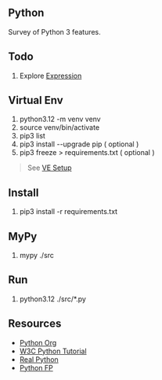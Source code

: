 Python
------
Survey of Python 3 features.

Todo
----
1. Explore [Expression](https://github.com/dbrattli/Expression)

Virtual Env
-----------
1. python3.12 -m venv venv
2. source venv/bin/activate
3. pip3 list
4. pip3 install --upgrade pip ( optional )
5. pip3 freeze > requirements.txt ( optional )
>See [VE Setup](https://www.freecodecamp.org/news/how-to-setup-virtual-environments-in-python/)

Install
-------
1. pip3 install -r requirements.txt

MyPy
----
1. mypy ./src

Run
---
1. python3.12 ./src/*.py

Resources
---------
* [Python Org](https://www.python.org/)
* [W3C Python Tutorial](https://www.w3schools.com/python/)
* [Real Python](https://realpython.com/)
* [Python FP](https://www.kite.com/blog/python/functional-programming/)